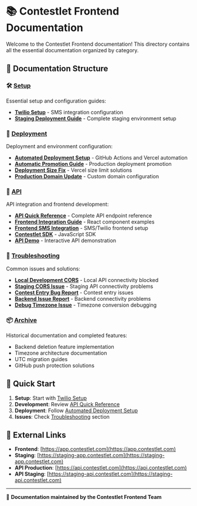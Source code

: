 # 📚 Contestlet Frontend Documentation

Welcome to the Contestlet Frontend documentation! This directory contains all the essential documentation organized by category.

## 📁 Documentation Structure

### 🛠️ [Setup](./setup/)
Essential setup and configuration guides:
- **[Twilio Setup](./setup/TWILIO_SETUP.md)** - SMS integration configuration
- **[Staging Deployment Guide](./setup/STAGING_DEPLOYMENT_GUIDE.md)** - Complete staging environment setup

### 🚀 [Deployment](./deployment/)
Deployment and environment configuration:
- **[Automated Deployment Setup](./deployment/AUTOMATED_DEPLOYMENT_SETUP.md)** - GitHub Actions and Vercel automation
- **[Automatic Promotion Guide](./deployment/AUTOMATIC_PROMOTION_GUIDE.md)** - Production deployment promotion
- **[Deployment Size Fix](./deployment/DEPLOYMENT_SIZE_FIX_SUMMARY.md)** - Vercel size limit solutions
- **[Production Domain Update](./deployment/PRODUCTION_DOMAIN_UPDATE.md)** - Custom domain configuration

### 🔌 [API](./api/)
API integration and frontend development:
- **[API Quick Reference](./api/API_QUICK_REFERENCE.md)** - Complete API endpoint reference
- **[Frontend Integration Guide](./api/FRONTEND_INTEGRATION_GUIDE.md)** - React component examples
- **[Frontend SMS Integration](./api/FRONTEND_SMS_INTEGRATION.md)** - SMS/Twilio frontend setup
- **[Contestlet SDK](./api/contestlet-sdk.js)** - JavaScript SDK
- **[API Demo](./api/demo.html)** - Interactive API demonstration

### 🐛 [Troubleshooting](./troubleshooting/)
Common issues and solutions:
- **[Local Development CORS](./troubleshooting/LOCAL_DEVELOPMENT_CORS_ISSUE.md)** - Local API connectivity blocked
- **[Staging CORS Issue](./troubleshooting/STAGING_CORS_ISSUE_REPORT.md)** - Staging API connectivity problems
- **[Contest Entry Bug Report](./troubleshooting/CONTEST_ENTRY_BUG_REPORT.md)** - Contest entry issues
- **[Backend Issue Report](./troubleshooting/BACKEND_ISSUE_REPORT.md)** - Backend connectivity problems
- **[Debug Timezone Issue](./troubleshooting/DEBUG_TIMEZONE_ISSUE.md)** - Timezone conversion debugging

### 📦 [Archive](./archive/)
Historical documentation and completed features:
- Backend deletion feature implementation
- Timezone architecture documentation
- UTC migration guides
- GitHub push protection solutions

## 🚀 Quick Start

1. **Setup**: Start with [Twilio Setup](./setup/TWILIO_SETUP.md)
2. **Development**: Review [API Quick Reference](./api/API_QUICK_REFERENCE.md)
3. **Deployment**: Follow [Automated Deployment Setup](./deployment/AUTOMATED_DEPLOYMENT_SETUP.md)
4. **Issues**: Check [Troubleshooting](./troubleshooting/) section

## 🔗 External Links

- **Frontend**: [https://app.contestlet.com](https://app.contestlet.com)
- **Staging**: [https://staging-app.contestlet.com](https://staging-app.contestlet.com)
- **API Production**: [https://api.contestlet.com](https://api.contestlet.com)
- **API Staging**: [https://staging-api.contestlet.com](https://staging-api.contestlet.com)

---

📝 **Documentation maintained by the Contestlet Frontend Team**
